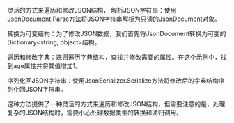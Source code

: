 灵活的方式来遍历和修改JSON结构，
解析JSON字符串：使用JsonDocument.Parse方法将JSON字符串解析为只读的JsonDocument对象。


转换为可变结构：为了修改JSON数据，我们首先将JsonDocument转换为可变的Dictionary<string, object>结构。


遍历和修改字典：递归遍历字典结构，查找并修改需要的属性。在这个示例中，找到age属性并将其值增加1。


序列化回JSON字符串：使用JsonSerializer.Serialize方法将修改后的字典结构序列化回JSON字符串。

这种方法提供了一种灵活的方式来遍历和修改JSON结构，但需要注意的是，处理复杂的JSON结构时，需要小心处理数据类型的转换和递归调用。




